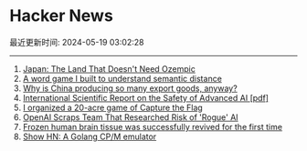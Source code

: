 # Hacker News

最近更新时间: 2024-05-19 03:02:28

--- 
1. [Japan: The Land That Doesn't Need Ozempic](https://time.com/6974579/japan-food-culture-low-obesity/) 
2. [A word game I built to understand semantic distance](https://celestineplawrence.itch.io/guess-the-word) 
3. [Why is China producing so many export goods, anyway?](https://www.noahpinion.blog/p/why-is-china-producing-so-many-export) 
4. [International Scientific Report on the Safety of Advanced AI [pdf]](https://assets.publishing.service.gov.uk/media/66474eab4f29e1d07fadca3d/international_scientific_report_on_the_safety_of_advanced_ai_interim_report.pdf) 
5. [I organized a 20-acre game of Capture the Flag](https://www.ntnbr.com/61/) 
6. [OpenAI Scraps Team That Researched Risk of 'Rogue' AI](https://www.businessinsider.com/openai-ends-superalignment-team-manage-ai-risks-2024-5) 
7. [Frozen human brain tissue was successfully revived for the first time](https://bgr.com/science/frozen-human-brain-tissue-was-successfully-revived-for-the-first-time/) 
8. [Show HN: A Golang CP/M emulator](https://github.com/skx/cpmulator) 
